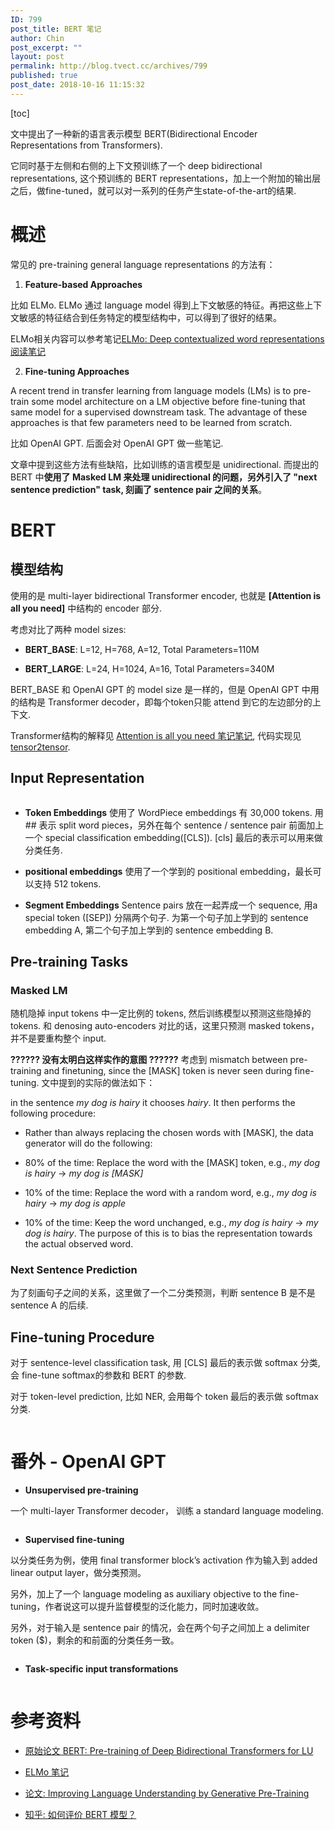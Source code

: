 ```yaml
---
ID: 799
post_title: BERT 笔记
author: Chin
post_excerpt: ""
layout: post
permalink: http://blog.tvect.cc/archives/799
published: true
post_date: 2018-10-16 11:15:32
---
```

[toc]

文中提出了一种新的语言表示模型 BERT(Bidirectional Encoder Representations from Transformers).

它同时基于左侧和右侧的上下文预训练了一个 deep bidirectional representations, 这个预训练的 BERT representations，加上一个附加的输出层之后，做fine-tuned，就可以对一系列的任务产生state-of-the-art的结果.

<!--more-->

<h1>概述</h1>

常见的 pre-training general language representations 的方法有：

<ol>
<li><strong>Feature-based Approaches</strong></li>
</ol>

比如 ELMo. ELMo 通过 language model 得到上下文敏感的特征。再把这些上下文敏感的特征结合到任务特定的模型结构中，可以得到了很好的结果。

ELMo相关内容可以参考笔记<a href="http://blog.tvect.cc/archives/608">ELMo: Deep contextualized word representations 阅读笔记</a>

<ol start="2">
<li><strong>Fine-tuning Approaches</strong></li>
</ol>

A recent trend in transfer learning from language models (LMs) is to pre-train some model architecture on a LM objective before fine-tuning that same model for a supervised downstream task. The advantage of these approaches is that few parameters need to be learned from scratch.

比如 OpenAI GPT. 后面会对 OpenAI GPT 做一些笔记.

文章中提到这些方法有些缺陷，比如训练的语言模型是 unidirectional. 而提出的 BERT 中<strong>使用了 Masked LM 来处理 unidirectional 的问题，另外引入了 "next sentence prediction" task, 刻画了 sentence pair 之间的关系</strong>。

<h1>BERT</h1>

<h2>模型结构</h2>

使用的是 multi-layer bidirectional Transformer encoder, 也就是 <strong>[Attention is all you need]</strong> 中结构的 encoder 部分.

考虑对比了两种 model sizes:

<ul>
<li><strong>BERT_BASE</strong>: L=12, H=768, A=12, Total Parameters=110M</p></li>
<li><p><strong>BERT_LARGE</strong>: L=24, H=1024, A=16, Total Parameters=340M</p></li>
</ul>

<p>BERT_BASE 和 OpenAI GPT 的 model size 是一样的，但是 OpenAI GPT 中用的结构是 Transformer decoder，即每个token只能 attend 到它的左边部分的上下文.

<img src="http://blog.tvect.cc/wp-content/uploads/2018/10/architectures-1024x389.png" alt="" />

Transformer结构的解释见 <a href="http://blog.tvect.cc/archives/228">Attention is all you need 笔记笔记</a>, 代码实现见 <a href="https://github.com/tensorflow/tensor2tensor">tensor2tensor</a>.

<h2>Input Representation</h2>

<img src="http://blog.tvect.cc/wp-content/uploads/2018/10/input-1024x360.png" alt="" />

<ul>
<li><strong>Token Embeddings</strong>
使用了 WordPiece embeddings 有 30,000 tokens.
用 ## 表示 split word pieces，另外在每个 sentence / sentence pair 前面加上一个 special classification embedding([CLS]). [cls] 最后的表示可以用来做分类任务.</p></li>
<li><p><strong>positional embeddings</strong>
使用了一个学到的 positional  embedding，最长可以支持 512 tokens.</p></li>
<li><p><strong>Segment Embeddings</strong>
Sentence pairs 放在一起弄成一个 sequence, 用a special token ([SEP]) 分隔两个句子. 为第一个句子加上学到的 sentence embedding A, 第二个句子加上学到的 sentence embedding B.</p></li>
</ul>

<h2>Pre-training Tasks</h2>

<h3>Masked LM</h3>

<p>随机隐掉 input tokens 中一定比例的 tokens, 然后训练模型以预测这些隐掉的 tokens. 和 denosing auto-encoders 对比的话，这里只预测 masked tokens，并不是要重构整个 input.

<strong>?????? 没有太明白这样实作的意图 ??????</strong>
考虑到 mismatch between pre-training and finetuning, since the [MASK] token is never seen during fine-tuning. 文中提到的实际的做法如下：

in the sentence <em>my dog is hairy</em> it chooses <em>hairy</em>. It then performs the following procedure:
- Rather than always replacing the chosen words with [MASK], the data generator will do the following:

<ul>
<li>80% of the time: Replace the word with the [MASK] token, e.g., <em>my dog is hairy</em> -> <em>my dog is [MASK]</em></p></li>
<li><p>10% of the time: Replace the word with a random word, e.g., <em>my dog is hairy</em> -> <em>my dog is apple</em></p></li>
<li><p>10% of the time: Keep the word unchanged, e.g., <em>my dog is hairy</em> -> <em>my dog is hairy</em>.
The purpose of this is to bias the representation towards the actual observed word.</p></li>
</ul>

<h3>Next Sentence Prediction</h3>

<p>为了刻画句子之间的关系，这里做了一个二分类预测，判断 sentence B 是不是 sentence A 的后续.

<h2>Fine-tuning Procedure</h2>

对于 sentence-level classification task, 用 [CLS] 最后的表示做 softmax 分类, 会 fine-tune softmax的参数和 BERT 的参数.

对于 token-level prediction, 比如 NER, 会用每个 token 最后的表示做 softmax 分类.

<img src="http://blog.tvect.cc/wp-content/uploads/2018/10/task.png" alt="" />

<h1>番外 - OpenAI GPT</h1>

<ul>
<li><strong>Unsupervised pre-training</strong></li>
</ul>

一个 multi-layer Transformer decoder， 训练 a standard language modeling.

<img src="http://blog.tvect.cc/wp-content/uploads/2018/10/pre-train-558x300.png" alt="" />

<ul>
<li><strong>Supervised fine-tuning</strong></li>
</ul>

以分类任务为例，使用 final transformer block’s activation 作为输入到 added linear output layer，做分类预测。

另外，加上了一个 language modeling as auxiliary objective to the fine-tuning，作者说这可以提升监督模型的泛化能力，同时加速收敛。

另外，对于输入是 sentence pair 的情况，会在两个句子之间加上  a delimiter token ($)，剩余的和前面的分类任务一致。

<img src="http://blog.tvect.cc/wp-content/uploads/2018/10/fine-tuning-e1539661014446.png" alt="" />

<ul>
<li><strong>Task-specific input transformations</strong></li>
</ul>

<img src="http://blog.tvect.cc/wp-content/uploads/2018/10/task-specific-1024x507.png" alt="" />

<h1>参考资料</h1>

<ul>
<li><p><a href="https://arxiv.org/abs/1810.04805">原始论文 BERT: Pre-training of Deep Bidirectional Transformers for LU</a></p></li>
<li><p><a href="http://blog.tvect.cc/archives/608">ELMo 笔记</a></p></li>
<li><p><a href="https://s3-us-west-2.amazonaws.com/openai-assets/research-covers/language-unsupervised/language_understanding_paper.pdf">论文: Improving Language Understanding by Generative Pre-Training</a></p></li>
<li><p><a href="https://www.zhihu.com/question/298203515">知乎: 如何评价 BERT 模型？</a></p></li>
</ul>